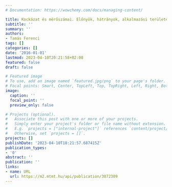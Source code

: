 ```yaml
---
# Documentation: https://wowchemy.com/docs/managing-content/

title: Kockázat és mérőszámai. Előnyök, hátrányok, alkalmazási területek
subtitle: ''
summary: ''
authors:
- Tamás Ferenci
tags: []
categories: []
date: '2016-01-01'
lastmod: 2023-04-10T20:21:58+02:00
featured: false
draft: false

# Featured image
# To use, add an image named `featured.jpg/png` to your page's folder.
# Focal points: Smart, Center, TopLeft, Top, TopRight, Left, Right, BottomLeft, Bottom, BottomRight.
image:
  caption: ''
  focal_point: ''
  preview_only: false

# Projects (optional).
#   Associate this post with one or more of your projects.
#   Simply enter your project's folder or file name without extension.
#   E.g. `projects = ["internal-project"]` references `content/project/deep-learning/index.md`.
#   Otherwise, set `projects = []`.
projects: []
publishDate: '2023-04-10T18:21:57.687415Z'
publication_types:
- '0'
abstract: ''
publication: ''
links:
- name: URL
  url: https://m2.mtmt.hu/api/publication/3072309
---
```

